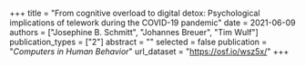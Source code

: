 +++
title = "From cognitive overload to digital detox: Psychological implications of telework during the COVID-19 pandemic"
date = 2021-06-09
authors = ["Josephine B. Schmitt", "Johannes Breuer", "Tim Wulf"]
publication_types = ["2"]
abstract = ""
selected = false
publication = "*Computers in Human Behavior*"
url_dataset = "https://osf.io/wsz5x/"
+++